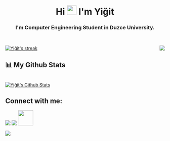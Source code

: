 
<h1 align="center">Hi <img src="https://media.giphy.com/media/hvRJCLFzcasrR4ia7z/giphy.gif" width="30px"> I'm Yiğit

</h1>
<h3 width="30px" align="center">I'm Computer Engineering Student in Duzce University.</h3>
<br/>




<p align="right"><a href="https://spotify-github-profile.vercel.app/api/view?uid=songraper&redirect=true"><img align="right" src="https://spotify-github-profile.vercel.app/api/view?uid=songraper&cover_image=true&theme=default"><a/></p>

<p align="left">
    <a href="https://github.com/yigit-sen/github-readme-streak-stats">
        <img title="🔥 Get streak stats for your profile at git.io/streak-stats" alt="Yiğit's streak" src="https://github-readme-streak-stats.herokuapp.com/?user=yigit-sen&theme=black-ice&hide_border=true&stroke=0000&background=060A0CD0"/>
    </a>
</p>

## 📊 My Github Stats

  <br/>
    <a href="https://github.com/yigit-sen/github-readme-stats"><img alt="Yiğit's Github Stats" src="https://github-readme-stats.vercel.app/api?username=yigit-sen&show_icons=true&count_private=true&theme=react&hide_border=true&bg_color=0D1117" /></a>
  <br/>
                                                                                          
## Connect with me:
<p align="left">

<a href = "https://www.linkedin.com/in/yigitsn0/"><img src="https://img.icons8.com/fluent/48/000000/linkedin.png"/></a>
<a href = "https://twitter.com/yigitsn0"><img src="https://img.icons8.com/fluent/48/000000/twitter.png"/></a>
<a href = "https://www.yigitsen.com/"><img style="width:48px;height:48px" src="https://img.icons8.com/color/452/geography--v1.png"/></a>

![](https://komarev.com/ghpvc/?username=yigit-sen)

</p>


